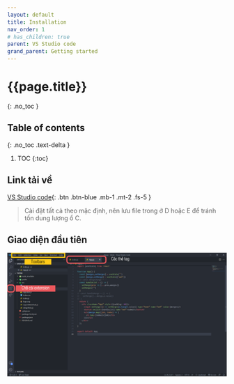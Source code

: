 ```yaml
---
layout: default
title: Installation
nav_order: 1
# has_children: true
parent: VS Studio code
grand_parent: Getting started
---
```


<!-- markdownlint-disable MD022 MD025-->
# {{page.title}}
{: .no_toc }

## Table of contents
{: .no_toc .text-delta }

1. TOC
{:toc}
<!-- markdownlint-enable MD022 MD025-->

## Link tải về

[VS Studio code](https://code.visualstudio.com/){: .btn .btn-blue .mb-1 .mt-2 .fs-5 }

>Cài đặt tất cả theo mặc định, nên lưu file trong ở D hoặc E để tránh tốn dung lượng ổ C.

## Giao diện đầu tiên

![><](https://raw.githubusercontent.com/FTU2-Student-Association/official-materials/gh-pages/assets/images/vscode-installation/Fri-17-Dec-2021-17-15-22.png)
